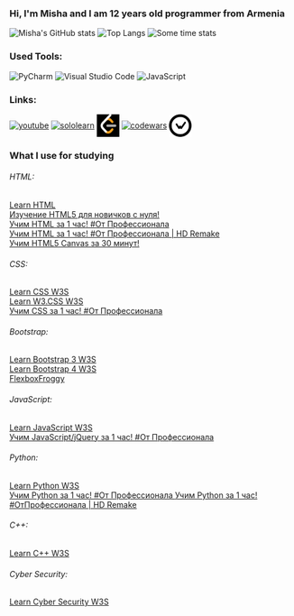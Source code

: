 ### Hi, I'm Misha and I am 12 years old programmer from Armenia

![Misha's GitHub stats](https://github-readme-stats.vercel.app/api?username=CodeRyzen&theme=dark&show_icons=true)
![Top Langs](https://github-readme-stats.vercel.app/api/top-langs/?username=CodeRyzen&theme=dark&layout=compact)
![Some time stats](https://github-readme-stats.vercel.app/api/wakatime?username=CodeRyzen&theme=dark)


### Used Tools:
![PyCharm](https://img.shields.io/badge/pycharm-143?style=for-the-badge&logo=pycharm&logoColor=black&color=black&labelColor=green)
![Visual Studio Code](https://img.shields.io/badge/Visual%20Studio%20Code-0078d7.svg?style=for-the-badge&logo=visual-studio-code&logoColor=white)
![JavaScript](https://img.shields.io/badge/with%20a%20logo-grey?style=for-the-badge&logo=javascript)        


### Links:
<p align="left">
  <!-- <a href="your link" target="blank"><img align="center" src="https://cdn.jsdelivr.net/npm/simple-icons@3.0.1/icons/twitter.svg" alt="" height="30" width="40" /></a>
  <a href="your link" target="blank"><img align="center" src="https://cdn.jsdelivr.net/npm/simple-icons@3.0.1/icons/linkedin.svg" alt="" height="30" width="40" /></a>
  <a href="your link" target="blank"><img align="center" src="https://cdn.jsdelivr.net/npm/simple-icons@3.0.1/icons/instagram.svg" alt="" height="30" width="40" /></a> -->
  <a href="https://www.youtube.com/channel/UCUyjayOjkNaAYQXJJsPgZGA"><img align="center" src="https://cdn.jsdelivr.net/npm/simple-icons@3.0.1/icons/youtube.svg" alt="youtube" height="40" width="40"></a>
  <a href="https://www.sololearn.com/en/profile/18878907"><img align="center" src="sololearn.png" alt="sololearn" height="40" width="40"></a>
  <a href="https://leetcode.com/CodeRyzen/"><img align="center" src="leetcode.png" alt="leetcode" height="40" width="40"></a>
  <a href="https://www.codewars.com/users/CodeRyzen"><img align="center" src="https://www.svgrepo.com/show/305890/codewars.svg" alt="codewars" height="40" width="40"></a>
  <a href="https://wakatime.com/@CodeRyzen"><img align="center" src="wakatime.png" alt="wakatime" height="40" width="40"></a>
</p>

### What I use for studying
<h6> HTML: </h6>
  <a href="https://my-learning.w3schools.com/tutorial/html"> Learn HTML </a><br>
  <a href="https://www.youtube.com/playlist?list=PLDyJYA6aTY1nlkG0gBj96XDmDSC4Fy1TO"> Изучение HTML5 для новичков с нуля! </a><br>
  <a href="https://www.youtube.com/watch?v=5pBcKKiZSGE"> Учим HTML за 1 час! #От Профессионала </a><br>
  <a href="https://www.youtube.com/watch?v=bWNmJqgri4Q"> Учим HTML за 1 час! #От Профессионала | HD Remake </a><br>
  <a href="https://www.youtube.com/watch?v=XYgcNVwHUdg"> Учим HTML5 Canvas за 30 минут! </a>

<h6> CSS: </h6>
  <a href="https://my-learning.w3schools.com/tutorial/css"> Learn CSS W3S </a><br>
  <a href="https://my-learning.w3schools.com/tutorial/w3css"> Learn W3.CSS W3S </a><br>
  <a href="https://www.youtube.com/watch?v=iPV5GKeHyV4"> Учим CSS за 1 час! #От Профессионала </a>

<h6> Bootstrap: </h6>
  <a href="https://my-learning.w3schools.com/tutorial/bootstrap"> Learn Bootstrap 3 W3S </a><br>
  <a href="https://my-learning.w3schools.com/tutorial/bootstrap4"> Learn Bootstrap 4 W3S </a><br>
  <a href="https://flexboxfroggy.com/#ru"> FlexboxFroggy </a><br>

<h6> JavaScript: </h6>
  <a href="https://my-learning.w3schools.com/tutorial/js"> Learn JavaScript W3S </a><br>
  <a href="https://www.youtube.com/watch?v=KmTK8kub_gw"> Учим JavaScript/jQuery за 1 час! #От Профессионала </a>

<h6> Python: </h6>
  <a href="https://my-learning.w3schools.com/tutorial/python"> Learn Python W3S </a><br>
  <a href="https://www.youtube.com/watch?v=fp5-XQFr_nk"> Учим Python за 1 час! #От Профессионала </a>
  <a href="https://www.youtube.com/watch?v=P0czP5MEbYQ"> Учим Python за 1 час! #ОтПрофессионала | HD Remake </a>

<h6> C++: </h6>
  <a href="https://my-learning.w3schools.com/tutorial/cpp"> Learn C++ W3S </a><br>

<h6> Cyber Security: </h6>
  <a href="https://my-learning.w3schools.com/tutorial/cybersecurity"> Learn Cyber Security W3S </a><br>



